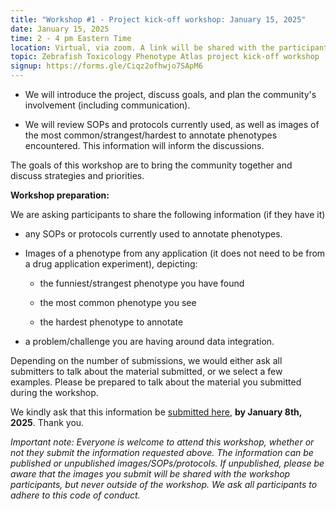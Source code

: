 ```yaml
---
title: "Workshop #1 - Project kick-off workshop: January 15, 2025"
date: January 15, 2025
time: 2 - 4 pm Eastern Time
location: Virtual, via zoom. A link will be shared with the participants, along with a calendar invitation
topic: Zebrafish Toxicology Phenotype Atlas project kick-off workshop
signup: https://forms.gle/Ciqz2ofhwjo7SApM6
---
```


* We will introduce the project, discuss goals, and plan the community's involvement (including communication).

* We will review SOPs and protocols currently used, as well as images of the most common/strangest/hardest to annotate phenotypes encountered.  This information will inform the discussions.

The goals of this workshop are to bring the community together and discuss strategies and priorities.

**Workshop preparation:**

We are asking participants to share the following information (if they have it)

* any SOPs or protocols currently used to annotate phenotypes.

* Images of a phenotype from any application (it does not need to be from a drug application experiment), depicting:

    - the funniest/strangest phenotype you have found

    - the most common phenotype you see

    - the hardest phenotype to annotate

* a problem/challenge you are having around data integration.

Depending on the number of submissions, we would either ask all submitters to talk about the material submitted, or we select a few examples. Please be prepared to talk about the material you submitted during the workshop.

We kindly ask that this information be [submitted here](https://forms.gle/g57fzRmRKLBiKpos6),  **by January 8th, 2025**. Thank you.

*Important note: Everyone is welcome to attend this workshop, whether or not they submit the information requested above. The information can be published or unpublished images/SOPs/protocols. If unpublished, please be aware that the images you submit will be shared with the workshop participants, but never outside of the workshop. We ask all participants to adhere to this code of conduct.*
